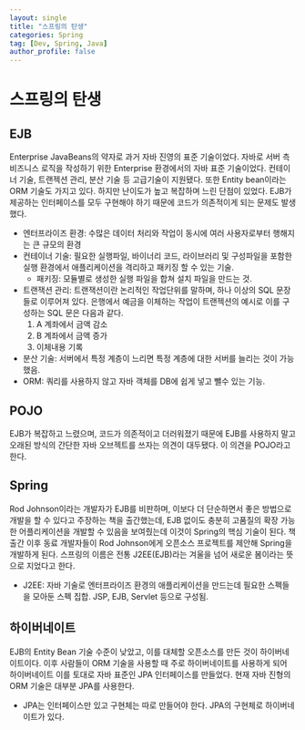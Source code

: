 ```yaml
---
layout: single
title: "스프링의 탄생"
categories: Spring
tag: [Dev, Spring, Java]
author_profile: false
---
```


# 스프링의 탄생

## EJB

Enterprise JavaBeans의 약자로 과거 자바 진영의 표준 기술이었다. 자바로 서버 측  비즈니스 로직을 작성하기 위한 Enterprise 환경에서의 자바 표준 기술이었다. 컨테이너 기술, 트랜젝션 관리, 분산 기술 등 고급기술이 지원됐다. 또한 Entity bean이라는 ORM 기술도 가지고 있다. 하지만 난이도가 높고 복잡하며 느린 단점이 있었다. EJB가 제공하는 인터페이스를 모두 구현해야 하기 때문에 코드가 의존적이게 되는 문제도 발생했다.

- 엔터프라이즈 환경: 수많은 데이터 처리와 작업이 동시에 여러 사용자로부터 행해지는 큰 규모의 환경
- 컨테이너 기술: 필요한 실행파일, 바이너리 코드, 라이브러리 및 구성파일을 포함한 실행 환경에서 애플리케이션을 격리하고 패키징 할 수 있는 기술.
    - 패키징: 모듈별로 생성한 실행 파일을 합쳐 설치 파일을 만드는 것.
- 트랜잭션 관리: 트랜잭션이란 논리적인 작업단위를 말하며, 하나 이상의 SQL 문장들로 이루어져 있다. 은행에서 예금을 이체하는 작업이 트랜젝션의 예시로 이를 구성하는 SQL 문은 다음과 같다.
    1. A 계좌에서 금액 감소
    2. B 계좌에서 금액 증가
    3. 이체내용 기록
- 분산 기술: 서버에서 특정 계층이 느리면 특정 계층에 대한 서버를 늘리는 것이 가능했음.
- ORM: 쿼리를 사용하지 않고 자바 객체를 DB에 쉽게 넣고 뺄수 있는 기능.

## POJO

EJB가 복잡하고 느렸으며, 코드가 의존적이고 더러워졌기 때문에 EJB를 사용하지 말고 오래된 방식의 간단한 자바 오브젝트를 쓰자는 의견이 대두됐다. 이 의견을 POJO라고 한다.

## Spring

Rod Johnson이라는 개발자가 EJB를 비판하며, 이보다 더 단순하면서 좋은 방법으로 개발을 할 수 있다고 주장하는 책을 출간했는데, EJB 없이도 충분히 고품질의 확장 가능한 어플리케이션을 개발할 수 있음을 보여줬는데 이것이 Spring의 핵심 기술이 된다. 책 출간 이후 동료 개발자들이 Rod Johnson에게 오픈소스 프로젝트를 제안해 Spring을 개발하게 된다. 스프링의 이름은 전통 J2EE(EJB)라는 겨울을 넘어 새로운 봄이라는 뜻으로 지었다고 한다.

- J2EE: 자바 기술로 엔터프라이즈 환경의 애플리케이션을 만드는데 필요한 스펙들을 모아둔 스펙 집합. JSP, EJB, Servlet 등으로 구성됨.

## 하이버네이트

EJB의 Entity Bean 기술 수준이 낮았고, 이를 대체할 오픈소스를 만든 것이 하이버네이트이다. 이후 사람들이 ORM 기술을 사용할 때 주로 하이버네이트를 사용하게 되어 하이버네이트 이를 토대로 자바 표준인 JPA 인터페이스를 만들었다. 현재 자바 진형의 ORM 기술은 대부분 JPA를 사용한다.

- JPA는 인터페이스만 있고 구현체는 따로 만들어야 한다. JPA의 구현체로 하이버네이트가 있다.